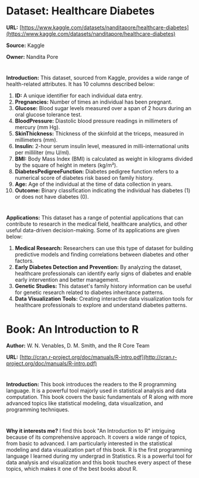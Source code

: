 # **Dataset: Healthcare Diabetes**
**URL:** [https://www.kaggle.com/datasets/nanditapore/healthcare-diabetes](https://www.kaggle.com/datasets/nanditapore/healthcare-diabetes)

**Source:** Kaggle

**Owner:** Nandita Pore
# 
**Introduction:** This dataset, sourced from Kaggle, provides a wide range of health-related attributes. It has 10 columns described below:
1. **ID:** A unique identifier for each individual data entry.
2. **Pregnancies:** Number of times an individual has been pregnant.
3. **Glucose:** Blood sugar levels measured over a span of 2 hours during an oral glucose tolerance test.
4. **BloodPressure:** Diastolic blood pressure readings in millimeters of mercury (mm Hg).
5. **SkinThickness:** Thickness of the skinfold at the triceps, measured in millimeters (mm).
6. **Insulin:** 2-hour serum insulin level, measured in milli-international units per milliliter (mu U/ml). 
7. **BMI:** Body Mass Index (BMI) is calculated as weight in kilograms divided by the square of height in meters (kg/m²).
8. **DiabetesPedigreeFunction:** Diabetes pedigree function refers to a numerical score of diabetes risk based on family history.
9. **Age:** Age of the individual at the time of data collection in years.
10. **Outcome:** Binary classification indicating the individual has diabetes (1) or does not have diabetes (0).
    
# 
**Applications:** This dataset has a range of potential applications that can contribute to research in the medical field, healthcare analytics, and other useful data-driven decision-making. Some of its applications are given below:
1. **Medical Research:** Researchers can use this type of dataset for building predictive models and finding correlations between diabetes and other factors. 
2. **Early Diabetes Detection and Prevention:** By analyzing the dataset, healthcare professionals can identify early signs of diabetes and enable early intervention and better management.
3. **Genetic Studies:**  This dataset's family history information can be useful for genetic research related to diabetes inheritance patterns.
4. **Data Visualization Tools:** Creating interactive data visualization tools for healthcare professionals to explore and understand diabetes patterns.


# Book: An Introduction to R
**Author:** W. N. Venables, D. M. Smith, and the R Core Team 

**URL:** [http://cran.r-project.org/doc/manuals/R-intro.pdf](http://cran.r-project.org/doc/manuals/R-intro.pdf)
#
**Introduction:** This book introduces the readers to the R programming language. It is a powerful tool majorly used in statistical analysis and data computation. This book covers the basic fundamentals of R along with more advanced topics like statistical modeling, data visualization, and programming techniques. 
#
**Why it interests me?** I find this book "An Introduction to R" intriguing because of its comprehensive approach. It covers a wide range of topics, from basic to advanced. I am particularly interested in the statistical modeling and data visualization part of this book. R is the first programming language I learned during my undergrad in Statistics. R is a powerful tool for data analysis and visualization and this book touches every aspect of these topics, which makes it one of the best books about R.
